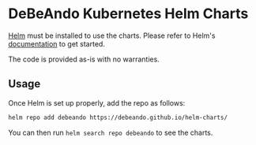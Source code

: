 # DeBeAndo Kubernetes Helm Charts

[Helm](https://helm.sh) must be installed to use the charts.
Please refer to Helm's [documentation](https://helm.sh/docs/) to get started.

The code is provided as-is with no warranties.

## Usage

Once Helm is set up properly, add the repo as follows:

```bash
helm repo add debeando https://debeando.github.io/helm-charts/
```

You can then run `helm search repo debeando` to see the charts.
